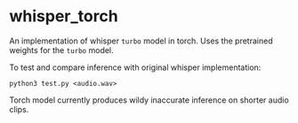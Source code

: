 # whisper_torch
An implementation of whisper `turbo` model in torch. Uses the pretrained weights for the `turbo` model.

To test and compare inference with original whisper implementation:
```
python3 test.py <audio.wav>
```
Torch model currently produces wildy inaccurate inference on shorter audio clips.
